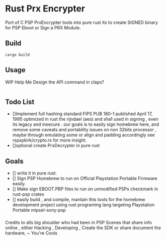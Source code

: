 # Rust Prx Encrypter
Port of C PSP PrxEncrypter tools into pure rust its to create SIGNED binary for PSP Eboot
or Sign a PRX Module.

## Build
```
cargo build
```

## Usage
WIP Help Me Design the API command in claps?
```

```

## Todo List 
- []Implement full hashing standard FIPS PUB 180-1 published April 17, 1995 optimized in rust the rijndael (aes) and sha1 used in signing , even its legacy and insecure . our goals is to easily sign homebrew here, and remove some caveats and portability issues on non 32bits processor , maybe through emulating some or align and padding accordingly see rspspkirk/crypto.rs for more insight.
- []optional create PrxDecrypter in pure rust

## Goals
- [] write it in pure rust.
- [] Sign PSP Homebrew to run on Official Playstation Portable Firmware easily.
- [] Make sign EBOOT.PBP files to run on unmodified PSPs checkmark in rust-psp crates
- [] easily build , and compile, mantain this tools for the homebrew development project using rust programing lang targeting Playstation Portable mipsel-sony-psp

### 
Credits to alls big shoulder who had been in PSP Scenes that share info online , either Hacking , Developing , Create the SDK or share document the hardware, ~ You're Cools